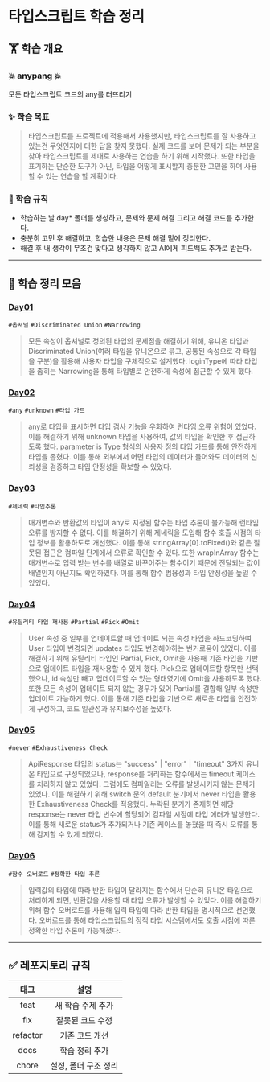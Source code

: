 # 타입스크립트 학습 정리

## 🏋️ 학습 개요

### 💥 anypang 💥
모든 타입스크립트 코드의 any를 터뜨리기

### ✨ 학습 목표
> 타입스크립트를 프로젝트에 적용해서 사용했지만, 타입스크립트를 잘 사용하고 있는건 무엇인지에 대한 답을 찾지 못했다. 실제 코드를 보며 문제가 되는 부분을 찾아 타입스크립트를 제대로 사용하는 연습을 하기 위해 시작했다. 또한 타입을 표기하는 단순한 도구가 아닌, 타입을 어떻게 표시할지 충분한 고민을 하며 사용할 수 있는 연습을 할 계획이다.

### 📍 학습 규칙
- 학습하는 날 day* 폴더를 생성하고, 문제와 문제 해결 그리고 해결 코드를 추가한다.
- 충분히 고민 후 해결하고, 학습한 내용은 문제 해결 밑에 정리한다.
- 해결 후 내 생각이 무조건 맞다고 생각하지 않고 AI에게 피드백도 추가로 받는다.

---

## 🔖 학습 정리 모음

### [Day01](./day01/solution.md)
`#옵셔널` `#Discriminated Union` `#Narrowing`
> 모든 속성이 옵셔널로 정의된 타입의 문제점을 해결하기 위해, 유니온 타입과 Discriminated Union(여러 타입을 유니온으로 묶고, 공통된 속성으로 각 타입을 구분)을 활용해 사용자 타입을 구체적으로 설계했다. loginType에 따라 타입을 좁히는 Narrowing을 통해 타입별로 안전하게 속성에 접근할 수 있게 했다.

### [Day02](./day02/solution.md)
`#any` `#unknown` `#타입 가드`
> any로 타입을 표시하면 타입 검사 기능을 우회하여 런타임 오류 위험이 있었다. 이를 해결하기 위해 unknown 타입을 사용하여, 값의 타입을 확인한 후 접근하도록 했다. parameter is Type 형식의 사용자 정의 타입 가드를 통해 안전하게 타입을 좁혔다. 이를 통해 외부에서 어떤 타입의 데이터가 들어와도 데이터의 신뢰성을 검증하고 타입 안정성을 확보할 수 있었다.

### [Day03](./day03/solution.md)
`#제네릭` `#타입추론`
> 매개변수와 반환값의 타입이 any로 지정된 함수는 타입 추론이 불가능해 런타임 오류를 방지할 수 없다. 이를 해결하기 위해 제네릭을 도입해 함수 호출 시점의 타입 정보를 활용하도로 개선했다. 이를 통해 stringArray[0].toFixed()와 같은 잘못된 접근은 컴파일 단계에서 오류로 확인할 수 있다. 또한 wrapInArray 함수는 매개변수로 입력 받는 변수를 배열로 바꾸어주는 함수이기 때문에 전달되는 값이 배열인지 아닌지도 확인하였다. 이를 통해 함수 범용성과 타입 안정성을 높일 수 있었다. 

### [Day04](./day04/solution.md)
`#유틸리티 타입 재사용` `#Partial` `#Pick` `#Omit`
> User 속성 중 일부를 업데이트할 때 업데이트 되는 속성 타입을 하드코딩하여 User 타입이 변경되면 updates 타입도 변경해야하는 번거로움이 있었다. 이를 해결하기 위해 유틸리티 타입인 Partial, Pick, Omit을 사용해 기존 타입을 기반으로 업데이트 타입을 재사용할 수 있게 했다. Pick으로 업데이트할 항목만 선택했으나, id 속성만 빼고 업데이트할 수 있는 형태였기에 Omit을 사용하도록 했다. 또한 모든 속성이 업데이트 되지 않는 경우가 있어 Partial를 결합해 일부 속성만 업데이트 가능하게 했다. 이를 통해 기존 타입을 기반으로 새로운 타입을 안전하게 구성하고, 코드 일관성과 유지보수성을 높였다.

### [Day05](./day05/solution.md)
`#never` `#Exhaustiveness Check`
> ApiResponse 타입의 status는 "success" | "error" | "timeout" 3가지 유니온 타입으로 구성되었으나, response를 처리하는 함수에서는 timeout 케이스를 처리하지 않고 있었다. 그럼에도 컴파일러는 오류를 발생시키지 않는 문제가 있었다. 이를 해결하기 위해 switch 문의 default 분기에서 never 타입을 활용한 Exhaustiveness Check를 적용했다. 누락된 분기가 존재하면 해당 response는 never 타입 변수에 할당되어 컴파일 시점에 타입 에러가 발생한다. 이를 통해 새로운 status가 추가되거나 기존 케이스를 놓쳤을 때 즉시 오류를 통해 감지할 수 있게 되었다.

### [Day06](./day06/solution.md)
`#함수 오버로드` `#정확한 타입 추론`
> 입력값의 타입에 따라 반환 타입이 달라지는 함수에서 단순히 유니온 타입으로 처리하게 되면, 반환값을 사용할 때 타입 오류가 발생할 수 있었다. 이를 해결하기 위해 함수 오버로드를 사용해 입력 타입에 따라 반환 타입을 명시적으로 선언했다. 오버로드를 통해 타입스크립트의 정적 타입 시스템에서도 호출 시점에 따른 정확한 타입 추론이 가능해졌다.

---

## ✅ 레포지토리 규칙

|태그|설명|
|:-:|:-:|
|feat|새 학습 주제 추가|
|fix|잘못된 코드 수정|
|refactor|기존 코드 개선|
|docs|학습 정리 추가|
|chore|설정, 폴더 구조 정리|